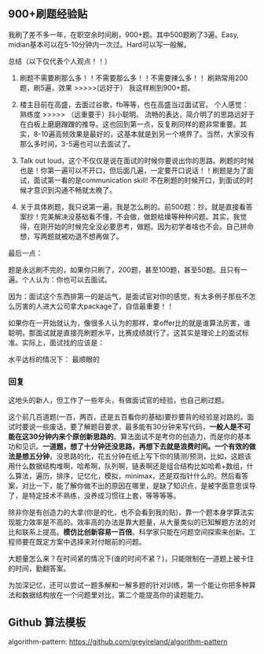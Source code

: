 


## 900+刷题经验贴

我刷了差不多一年，在职空余时间刷，900+题。其中500题刷了3遍。Easy, midian基本可以在5-10分钟内一次过。Hard可以写一般解。

总结（以下仅代表个人观点！！）

1.  刷题不需要刷那么多！！不需要那么多！！不需要辣么多！！ 刷熟常用200题，刷5遍，效果 >>>>>(远好于） 我这样刷到900+题。

2.  楼主目前在高盛，去面过谷歌，fb等等，也在高盛当过面试官。 个人感觉： 熟练度 >>>>> （远重要于）抖小聪明。 流畅的表达，简介明了的思路远好于在白板上磨磨蹭蹭的推导。这也回到第一点，反复刷同样的题非常重要。其实，8-10遍高频效果是最好的，这基本就是到另一个境界了。当然，大家没有那么多时间，3-5遍也可以去面试了。

3.  Talk out loud，这个不仅仅是说在面试的时候你要说出你的思路。刷题的时候也是！你第一遍可以不开口，但后面几遍，一定要开口说话！！刷题是为了面试，面试第一看的是communication skill! 不在刷题的时候开口，到面试的时候才意识到沟通不畅就太晚了。

4. 关于具体刷题，我只说第一遍，我是怎么刷的。前500题：抄。就是直接看答案抄！完美解决没基础看不懂，不会做，做题枯燥等种种问题。其实，我觉得，在刚开始的时候完全没必要思考，做题。因为初学者啥也不会。自己拼命想，写两题就被劝退不想再做了。

最后一点：

题是永远刷不完的，如果你只刷了，200题，甚至100题，甚至50题。且只有一遍。个人认为：你也可以去面试。

因为：面试这个东西排第一的是运气，是面试官对你的感觉，有太多例子那些不怎么厉害的人进大公司拿大package了，自信最重要！！

如果你在一开始就认为，像很多人认为的那样，拿offer比的就是谁算法厉害，谁聪明，那面试就是直接亮刷题水平，比赛成绩就行了。这其实是理论上的面试标准。实际上，面试找的应该是：

水平达标的情况下： 最顺眼的


### 回复

这地头的新人，但工作了一些年头，有做面试官的经验，也自己刷过题。

这个前几百道题(一百，两百，还是五百看你的基础)要抄要背的经验是对路的。面试时要说一些废话，要了解题目要求，最多能有30分钟来写代码，**一般人是不可能在这30分钟内来个原创新思路的**。算法面试不是考你的创造力，而是你的基本功和见识。**一道题，想了十分钟还没思路，再想下去就是浪费时间。一个有效的做法是想五分钟**，没思路的化，花五分钟在纸上写下你的猜测/预测，比如，这题该用什么数据结构堆啊，哈希啊，队列啊，链表啊还是组合结构比如哈希+数组，什么算法，遍历，排序，记忆化，模拟，minimax，还是双指针什么的。然后看答案，对比一下，能了解你做不出的原因在哪里，是缺了知识点，是被字面意思误导了，是特定技术不熟练，没养成习惯往上套，等等等等。

除非你是有创造力的大拿(你是的化，也不会看到我的贴)，靠一个题本身学算法实现能力效率是不高的。效率高的办法是靠大题量，从大量类似的已知解题方法的对比和联系上提高。**模仿比创新容易一百倍**。科学家只能在问题空间探索来创新。工程师要在既定方案中选择来对付眼前的问题。

大题量怎么来？在时间紧的情况下(谁的时间不紧？)，只能限制在一道题上被卡住的时间，勤翻答案。

为加深记忆，还可以尝试一题多解和一解多题的针对训练，第一个能让你把多种算法和数据结构放在一个问题里对比，第二个能提高你的读题能力。


## Github 算法模板

algorithm-pattern: https://github.com/greyireland/algorithm-pattern